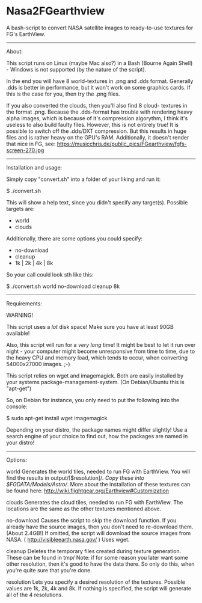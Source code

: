 # Nasa2FGearthview
A bash-script to convert NASA satellite images to ready-to-use
textures for FG's EarthView.


------------------------------------
About:

This script runs on Linux (maybe Mac also?) in a Bash
(Bourne Again Shell) - Windows is not supported (by the nature of the
script).

In the end you will have 8 world-textures in .png and .dds format.
Generally .dds is better in performance, but it won't work on some
graphics cards. If this is the case for you, then try the .png files.

If you also converted the clouds, then you'll also find 8 cloud-
textures in the format .png. Because the .dds-format has trouble with
rendering heavy alpha images, which is because of it's compression
algorythm, I think it's useless to also build faulty files.
However, this is not entirely true! It is possible to switch off the
.dds/DXT compression. But this results in huge files and is rather
heavy on the GPU's RAM.
Additionally, it doesn't render that nice in FG, see:
https://musicchris.de/public_pics/FGearthview/fgfs-screen-270.jpg


------------------------------------
Installation and usage:

Simply copy "convert.sh" into a folder of your liking and run it:

$ ./convert.sh

This will show a help text, since you didn't specify any target(s).
Possible targets are:
* world
* clouds

Additionally, there are some options you could specify:
* no-download
* cleanup
* 1k | 2k | 4k | 8k

So your call could look sth like this:

$ ./convert.sh world no-download cleanup 8k


------------------------------------
Requirements:

WARNING!

This script uses a *lot* disk space! Make sure you have at least 90GB
available!

Also, this script will run for a *very long* time! It might be best to
let it run over night - your computer might become unresponsive from
time to time, due to the heavy CPU and memory load, which tends to
occur, when converting 54000x27000 images. ;-)

This script relies on wget and imagemagick. Both are easily installed
by your systems package-management-system.
(On Debian/Ubuntu this is "apt-get")

So, on Debian for instance, you only need to put the following into
the console:

$ sudo apt-get install wget imagemagick

Depending on your distro, the package names might differ slightly! Use
a search engine of your choice to find out, how the packages are named
in your distro!


------------------------------------
Options:

world
	Generates the world tiles, needed to run FG with EarthView.
	You will find the results in output/[$resolution]/*. Copy
	these into $FGDATA/Models/Astro/*. More about the installation
	of these textures can be found here:
	http://wiki.flightgear.org/Earthview#Customization

clouds
	Generates the cloud tiles, needed to run FG with EarthView.
	The locations are the same as the other textures mentioned
	above.

no-download
	Causes the script to skip the download function. If you
	already have the source images, then you don't need to
	re-download them. (About 2.4GB!)
	If omitted, the script will download the source images from
	NASA. ( http://visibleearth.nasa.gov/ )
	Uses wget.

cleanup
	Deletes the temporary files created during texture generation.
	These can be found in tmp/
	Note: if for some reason you later want some other resolution,
	then it's good to have the data there. So only do this, when
	you're quite sure that you're done.

resolution
	Lets you specify a desired resolution of the textures.
	Possible values are 1k, 2k, 4k and 8k. If nothing is
	specified, the script will generate all of the 4 resolutions.
